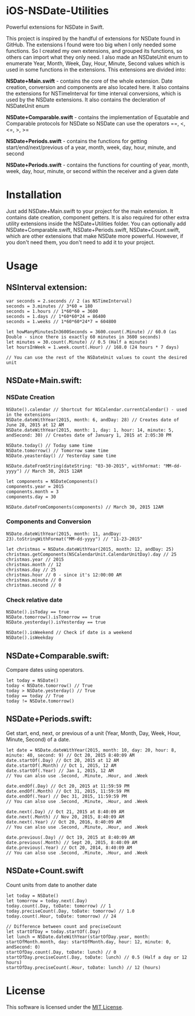 # iOS-NSDate-Utilities
Powerful extensions for NSDate in Swift.

This project is inspired by the handful of extensions for NSDate found in GitHub. The extensions I found were too big when I only needed some functions. So I created my own extensions, and grouped its functions, so others can import what they only need. I also made an NSDateUnit enum to enumerate Year, Month, Week, Day, Hour, Minute, Second values which is used in some functions in the extensions. This extensions are divided into:

<b>NSDate+Main.swift</b> - contains the core of the whole extension. Date creation, conversion and components are also located here. It also contains the extensions for NSTimeInterval for time interval conversions, which is used by the NSDate extensions. It also contains the decleration of NSDateUnit enum

<b>NSDate+Comparable.swift</b> - contains the implementation of Equatable and Comparable protocols for NSDate so NSDate can use the operators ==, <, <=, >, >=

<b>NSDate+Periods.swift</b> - contains the functions for getting start/end/next/previous of a year, month, week, day, hour, minute, and second

<b>NSDate+Periods.swift</b> - contains the functions for counting of year, month, week, day, hour, minute, or second within the receiver and a given date

# Installation
  
Just add NSDate+Main.swift to your project for the main extension. It contains date creation, component getters. It is also required for other extra utility extensions inside the NSDate+Utilities folder. You can optionally add NSDate+Comparable.swift, NSDate+Periods.swift, NSDate+Count.swift, which are other extensions that make NSDate more powerful. However, if you don't need them, you don't need to add it to your project.


# Usage

## NSInterval extension:

    var seconds = 2.seconds // 2 (as NSTimeInterval)
    seconds = 3.minutes // 3*60 = 180
    seconds = 1.hours // 1*60*60 = 3600
    seconds = 1.days // 1*60*60*24 = 86400
    seconds = 1.weeks // 1*60*60*24*7 = 604800
    
    let howManyMinutesIn3600Seconds = 3600.count(.Minute) // 60.0 (as Double - since there is exactly 60 minutes in 3600 seconds)
    let minutes = 30.count(.Minute) // 0.5 (Half a minute)
    let hoursInWeek = 1.week.count(.Hour) // 168.0 (24 hours * 7 days)
    
    // You can use the rest of the NSDateUnit values to count the desired unit

## NSDate+Main.swift:

### NSDate Creation
    NSDate().calendar // Shortcut for NSCalendar.currentCalendar() - used in the extensions
    NSDate.dateWithYear(2015, month: 6, andDay: 28) // Creates date of June 28, 2015 at 12 AM
    NSDate.dateWithYear(2015, month: 1, day: 1, hour: 14, minute: 5, andSecond: 30) // Creates date of January 1, 2015 at 2:05:30 PM
    
    NSDate.today() // Today same time
    NSDate.tomorrow() // Tomorrow same time
    NSDate.yeasterday() // Yesterday same time
    
    NSDate.dateFromString(dateString: "03-30-2015", withFormat: "MM-dd-yyyy") // March 30, 2015 12AM
    
    let components = NSDateComponents()
    components.year = 2015
    components.month = 3
    components.day = 30
    
    NSDate.dateFromComponents(components) // March 30, 2015 12AM

### Components and Conversion
    NSDate.dateWithYear(2015, month: 11, andDay: 23).toStringWithFormat("MM-dd-yyyy") // "11-23-2015"
    
    let christmas = NSDate.dateWithYear(2015, month: 12, andDay: 25)
    christmas.getComponents(NSCalendarUnit.CalendarUnitDay).day // 25
    christmas.year // 2015
    christmas.month // 12
    christmas.day // 25
    christmas.hour // 0 - since it's 12:00:00 AM
    christmas.minute // 0
    christmas.second // 0
    

### Check relative date

    NSDate().isToday == true
    NSDate.tomorrow().isTomorrow == true
    NSDate.yesterday().isYesterday == true
    
    NSDate().isWeekend // Check if date is a weekend
    NSDate().isWeekday

## NSDate+Comparable.swift:

Compare dates using operators.

    let today = NSDate()
    today < NSDate.tomorrow() // True
    today > NSDate.yesterday() // True
    today == today // True
    today != NSDate.tomorrow()

## NSDate+Periods.swift:

Get start, end, next, or previous of a unit (Year, Month, Day, Week, Hour, Minute, Second) of a date.

    let date = NSDate.dateWithYear(2015, month: 10, day: 20, hour: 8, minute: 40, second: 9) // Oct 20, 2015 8:40:09 AM
    date.startOf(.Day) // Oct 20, 2015 at 12 AM
    date.startOf(.Month) // Oct 1, 2015, 12 AM
    date.startOf(.Year) // Jan 1, 2015, 12 AM
    // You can also use .Second, .Minute, .Hour, and .Week
    
    date.endOf(.Day) // Oct 20, 2015 at 11:59:59 PM
    date.endOf(.Month) // Oct 31, 2015, 11:59:59 PM
    date.endOf(.Year) // Dec 31, 2015, 11:59:59 PM
    // You can also use .Second, .Minute, .Hour, and .Week
    
    date.next(.Day) // Oct 21, 2015 at 8:40:09 AM
    date.next(.Month) // Nov 20, 2015, 8:40:09 AM
    date.next(.Year) // Oct 20, 2016, 8:40:09 AM
    // You can also use .Second, .Minute, .Hour, and .Week
    
    date.previous(.Day) // Oct 19, 2015 at 8:40:09 AM
    date.previous(.Month) // Sept 20, 2015, 8:40:09 AM
    date.previous(.Year) // Oct 20, 2014, 8:40:09 AM
    // You can also use .Second, .Minute, .Hour, and .Week
    

## NSDate+Count.swift

Count units from date to another date

    let today = NSDate()
    let tomorrow = today.next(.Day)
    today.count(.Day, toDate: tomorrow) // 1
    today.preciseCount(.Day, toDate: tomorrow) // 1.0
    today.count(.Hour, toDate: tomorrow) // 24
    
    // Difference between count and preciseCount
    let startOfDay = today.startOf(.Day)
    let lunch = NSDate.dateWithYear(startOfDay.year, month: startOfMonth.month, day: startOfMonth.day, hour: 12, minute: 0, andSecond: 0)
    startOfDay.count(.Day, toDate: lunch) // 0
    startOfDay.preciseCount(.Day, toDate: lunch) // 0.5 (Half a day or 12 hours)
    startOfDay.preciseCount(.Hour, toDate: lunch) // 12 (hours)

# License
This software is licensed under the [MIT License](./LICENSE.md).
